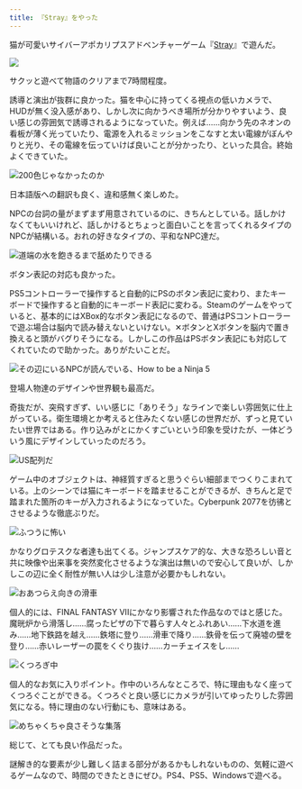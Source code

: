 ```yaml
---
title: 『Stray』をやった
---
```

猫が可愛いサイバーアポカリプスアドベンチャーゲーム『[Stray](https://store.steampowered.com/app/1332010/Stray/?l=japanese)』で遊んだ。

![](https://lh6.googleusercontent.com/l7wlemRKjoCD5siYl-_g6zmpBulbTh-8lPn2OZBBPUG9gs9KVhIwgxg631O77r7ihHJU_91SUPng2jgsyy2LGeex35jVFg_diidzf2sijqmxjDteswHhsX-1TQzNEMX8NaaL8IIogFOXTKn5NTdasP4)

サクッと遊べて物語のクリアまで7時間程度。

誘導と演出が抜群に良かった。猫を中心に持ってくる視点の低いカメラで、HUDが無く没入感があり、しかし次に向かうべき場所が分かりやすいよう、良い感じの雰囲気で誘導されるようになっていた。例えば……向かう先のネオンの看板が薄く光っていたり、電源を入れるミッションをこなすと太い電線がぼんやりと光り、その電線を伝っていけば良いことが分かったり、といった具合。終始よくできていた。

![](https://lh4.googleusercontent.com/GP155IQ34hE_IWRLHRh7gY5zdNgcDv7BKRnFQkJPJwqW8DqiJwl1sxsxzxGgyN8thdovKiFZJv5rdXt6QlhXToF6Q23UChGBfqiloXAjAdNucL7yQkQ3Tjc00t68WzVnNhyYkt-zONsjzz7QdwBEaG0 "200色じゃなかったのか")

日本語版への翻訳も良く、違和感無く楽しめた。

NPCの台詞の量がまずまず用意されているのに、きちんとしている。話しかけなくてもいいけれど、話しかけるとちょっと面白いことを言ってくれるタイプのNPCが結構いる。おれの好きなタイプの、平和なNPC達だ。

![](https://lh3.googleusercontent.com/v_uvRP8yojcIpOdaxqdjRBO7cbuU1nfKpwyQloxo54NudMSiS3oFC0tkB5KdNRL2alLkECDy42FNJR1rgQy2Odo7cxP1LXFENbzTZt37S4MKtbqmZIL_V22iTrkc0PlXOlxZS0dlaFi5k01J_VsO3Zk "道端の水を飽きるまで舐めたりできる")

ボタン表記の対応も良かった。

PS5コントローラーで操作すると自動的にPSのボタン表記に変わり、またキーボードで操作すると自動的にキーボード表記に変わる。Steamのゲームをやっていると、基本的にはXBox的なボタン表記になるので、普通はPSコントローラーで遊ぶ場合は脳内で読み替えないといけない。✕ボタンとXボタンを脳内で置き換えると頭がバグりそうになる。しかしこの作品はPSボタン表記にも対応してくれていたので助かった。ありがたいことだ。

![](https://lh5.googleusercontent.com/6r7SrbxOAu468EovamLKil5PRXA6Mkqr0dF2uT_60I9rwxiJC4-BrBEsfrSxt5eo9AXCzEU04AV-561GKxFhFmWGG71u1Zv2EUBBrTfebGxL7UohIQasOtEp1oi7GFfnf25F8_Qt3Zuioh41AD3_jbI "その辺にいるNPCが読んでいる、How to be a Ninja 5")

登場人物達のデザインや世界観も最高だ。

奇抜だが、突飛すぎず、いい感じに「ありそう」なラインで楽しい雰囲気に仕上がっている。衛生環境とか考えると住みたくない感じの世界だが、ずっと見ていたい世界ではある。作り込みがとにかくすごいという印象を受けたが、一体どういう風にデザインしていったのだろう。

![](https://lh4.googleusercontent.com/dgoESR5ydze_fwJ0mqWq5kTIEFhiPbZEF5NZoezazRu6CfRUnd8Asbw1De9yc2pV4pdtRZUBl6ikXif-xxl_EXzxiDxqkhOqhjeKt2bh-ZqWww8FZP3zE8Fs3oKrfUXip80XFJ3pw5VDGstGjjAcP4k "US配列だ")

ゲーム中のオブジェクトは、神経質すぎると思うぐらい細部までつくりこまれている。上のシーンでは猫にキーボードを踏ませることができるが、きちんと足で踏まれた箇所のキーが入力されるようになっていた。Cyberpunk 2077を彷彿とさせるような徹底ぶりだ。

![](https://lh4.googleusercontent.com/FqWGWDtYWeqAqjFskEA5q4U4kug2EztYpqgBbXke2cq52wfjAd6hFhKAVKvOsBp1rwkLumfT0TQHIBj2CDOUDyC2xJ2BarFMCtSVdQjBilLvz5KpX8TjUGnjXd0nDTWr7HdElf04zCVPQiGbjX-zwjk "ふつうに怖い")

かなりグロテスクな者達も出てくる。ジャンプスケア的な、大きな恐ろしい音と共に映像や出来事を突然変化させるような演出は無いので安心して良いが、しかしこの辺に全く耐性が無い人は少し注意が必要かもしれない。

![](https://lh6.googleusercontent.com/ZkhjvueYvjHUTFRYLomYzUzUc3NnVgCFDsIWLr4P_zv5B1nNGXs8olbwpwxi17iIWMon_u1xdAEGOesnJJyMW4NNZaDZkWjXJodYEvTsLe15UEY2jgrK_Cj7h_8vWmpzGNFAQBFD2a97EwP5k90ZbgQ "おあつらえ向きの滑車")

個人的には、FINAL FANTASY VIIにかなり影響された作品なのではと感じた。魔晄炉から滑落し……腐ったピザの下で暮らす人々とふれあい……下水道を進み……地下鉄路を越え……鉄塔に登り……滑車で降り……鉄骨を伝って廃墟の壁を登り……赤いレーザーの罠をくぐり抜け……カーチェイスをし……

![](https://lh6.googleusercontent.com/NtB_aIMyOUzx1831rIiIuq1JK5dhI13E72SvqtYdkvI5MjoKs5xmQCC9RkWDdYj4quSqSaERsixnxVtcmBI_6wPYZEB-7mHlVrZ8QKi44gfZMZVzQsKJ_QkttlQ-8b6C7f08Jw8bYlbPy90uosYrbNQ "くつろぎ中")

個人的なお気に入りポイント。作中のいろんなところで、特に理由もなく座ってくつろぐことができる。くつろぐと良い感じにカメラが引いてゆったりした雰囲気になる。特に理由のない行動にも、意味はある。

![](https://lh5.googleusercontent.com/vCDUKyBq9MezaDVv30pqzbEbNPlbetJfm99TIhtYgUKwPr7fkBrZ2Sz6_Yac0A2tuMsMuEFEQx7p8Fu00FpYJENMCOJu4nQf7pMpzwlyws6AujjO5qewbLHDqSoFI6jIbAmwt0TFdvf7ypUECdq7xG4 "めちゃくちゃ良さそうな集落")

総じて、とても良い作品だった。

謎解き的な要素が少し難しく詰まる部分があるかもしれないものの、気軽に遊べるゲームなので、時間のできたときにぜひ。PS4、PS5、Windowsで遊べる。
